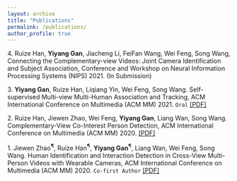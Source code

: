 ```yaml
---
layout: archive
title: "Publications"
permalink: /publications/
author_profile: true
---
```


<!-- 
{% if author.googlescholar %}
  You can also find my articles on <u><a href="{{author.googlescholar}}">my Google Scholar profile</a>.</u>
{% endif %}

{% include base_path %}

{% for post in site.publications reversed %}
  {% include archive-single.html %}
{% endfor %} -->

4\. Ruize Han, **Yiyang Gan**, Jiacheng Li, FeiFan Wang, Wei Feng, Song Wang, Connecting the Complementary-view Videos: Joint Camera Identification and Subject Association, Conference and Workshop on Neural Information Processing Systems (NIPS) 2021. (In Submission)

3\. **Yiyang Gan**, Ruize Han, Liqiang Yin, Wei Feng, Song Wang. Self-supervised Multi-view Multi-Human Association and Tracking, ACM International Conference on Multimedia (ACM MM) 2021. `Oral` [[PDF]](http://realgump.github.io/files/21-MM_MvMHAT.pdf)

2\. Ruize Han, Jiewen Zhao, Wei Feng, **Yiyang Gan**, Liang Wan, Song Wang. Complementary-View Co-Interest Person Detection, ACM International Conference on Multimedia (ACM MM) 2020. [[PDF]](http://realgump.github.io/files/20-MM-CIP.pdf)

1\. Jiewen Zhao<sup>&para;</sup>, Ruize Han<sup>&para;</sup>, **Yiyang Gan**<sup>&para;</sup>, Liang Wan, Wei Feng, Song Wang. Human Identification and Interaction Detection in Cross-View Multi-Person Videos with Wearable Cameras, ACM International Conference on Multimedia (ACM MM) 2020. `Co-first Author` [[PDF]](http://realgump.github.io/files/20-MM-CVID.pdf)



